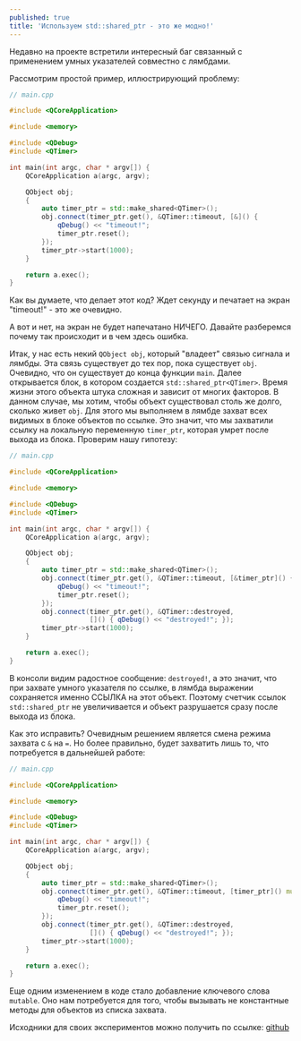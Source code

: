 ```yaml
---
published: true
title: 'Используем std::shared_ptr - это же модно!'
---
```


Недавно на проекте встретили интересный баг связанный с применением умных указателей совместно с лямбдами.

Рассмотрим простой пример, иллюстрирующий проблему:

```cpp
// main.cpp

#include <QCoreApplication>

#include <memory>

#include <QDebug>
#include <QTimer>

int main(int argc, char * argv[]) {
    QCoreApplication a(argc, argv);

    QObject obj;
    {
        auto timer_ptr = std::make_shared<QTimer>();
        obj.connect(timer_ptr.get(), &QTimer::timeout, [&]() {
            qDebug() << "timeout!";
            timer_ptr.reset();
        });
        timer_ptr->start(1000);
    }

    return a.exec();
}

```

Как вы думаете, что делает этот код? Ждет секунду и печатает на экран "timeout!" - это же очевидно.

А вот и нет, на экран не будет напечатано НИЧЕГО. Давайте разберемся почему так происходит и в чем здесь ошибка.

Итак, у нас есть некий `QObject obj`, который "владеет" связью сигнала и лямбды. Эта связь существует до тех пор, пока существует `obj`. Очевидно, что он существует до конца функции `main`.
Далее открывается блок, в котором создается `std::shared_ptr<QTimer>`. Время жизни этого объекта штука сложная и зависит от многих факторов. В данном случае, мы хотим, чтобы объект существовал столь же долго, сколько живет `obj`. Для этого мы выполняем в лямбде захват всех видимых в блоке объектов по ссылке. Это значит, что мы захватили ссылку на локальную переменную `timer_ptr`, которая умрет после выхода из блока. Проверим нашу гипотезу:
```c++
// main.cpp

#include <QCoreApplication>

#include <memory>

#include <QDebug>
#include <QTimer>

int main(int argc, char * argv[]) {
    QCoreApplication a(argc, argv);

    QObject obj;
    {
        auto timer_ptr = std::make_shared<QTimer>();
        obj.connect(timer_ptr.get(), &QTimer::timeout, [&timer_ptr]() {
            qDebug() << "timeout!";
            timer_ptr.reset();
        });
        obj.connect(timer_ptr.get(), &QTimer::destroyed,
                    []() { qDebug() << "destroyed!"; });
        timer_ptr->start(1000);
    }

    return a.exec();
}

```

В консоли видим радостное сообщение: `destroyed!`, а это значит, что при захвате умного указателя по ссылке, в лямбда выражении сохраняется именно ССЫЛКА на этот объект. Поэтому счетчик ссылок `std::shared_ptr` не увеличивается и объект разрушается сразу после выхода из блока.

Как это исправить?
Очевидным решением является смена режима захвата с `&` на `=`. Но более правильно, будет захватить лишь то, что потребуется в дальнейшей работе:
```c++
// main.cpp

#include <QCoreApplication>

#include <memory>

#include <QDebug>
#include <QTimer>

int main(int argc, char * argv[]) {
    QCoreApplication a(argc, argv);

    QObject obj;
    {
        auto timer_ptr = std::make_shared<QTimer>();
        obj.connect(timer_ptr.get(), &QTimer::timeout, [timer_ptr]() mutable {
            qDebug() << "timeout!";
            timer_ptr.reset();
        });
        obj.connect(timer_ptr.get(), &QTimer::destroyed,
                    []() { qDebug() << "destroyed!"; });
        timer_ptr->start(1000);
    }

    return a.exec();
}

```

Еще одним изменением в коде стало добавление ключевого слова `mutable`. Оно нам потребуется для того, чтобы вызывать не константные методы для объектов из списка захвата.

Исходники для своих экспериментов можно получить по ссылке: [github](https://github.com/KirillShirkunov/blog_lamda-with-smart-pointers/)